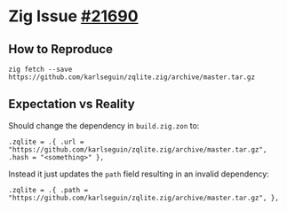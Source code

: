 # Zig Issue [#21690](https://github.com/ziglang/zig/issues/21690)

## How to Reproduce

    zig fetch --save https://github.com/karlseguin/zqlite.zig/archive/master.tar.gz

## Expectation vs Reality

Should change the dependency in `build.zig.zon` to:

```zig
.zqlite = .{ .url = "https://github.com/karlseguin/zqlite.zig/archive/master.tar.gz", .hash = "<something>" },
```

Instead it just updates the `path` field resulting in an invalid dependency:

```zig
.zqlite = .{ .path = "https://github.com/karlseguin/zqlite.zig/archive/master.tar.gz", },
```

